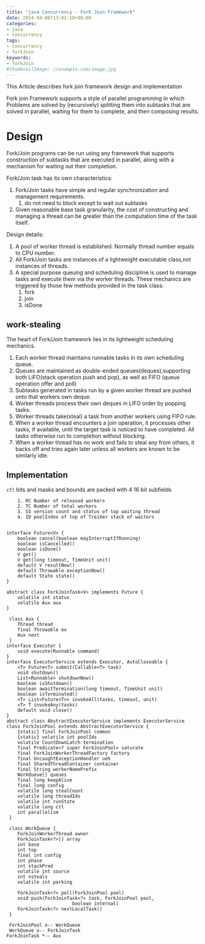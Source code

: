 ```yaml
---
title: "java Concurrency - Fork Join Framework"
date: 2024-04-06T13:02:58+08:00
categories:
- java
- concurrency
tags:
- concurrency
- forkJoin
keywords:
- forkJoin
#thumbnailImage: //example.com/image.jpg
---
```

This Article describes fork join framework design and implementation
<!--more-->

Fork join Framework supports a style of parallel programming in which Problems are solved by (recursively) splitting them into subtasks that are solved in parallel, waiting for them to complete, and then composing results.

# Design


Fork/Join programs can be run using any framework that supports construction of subtasks that are executed in parallel, along with a mechanism for waiting out their completion.

Fork/Join task has its own characteristics:
1. Fork/Join tasks have simple and regular synchronization and management requirements.
   1. do not need to block except to wait out subtasks
2. Given reasonable base task granularity, the cost of constructing and managing a thread can be greater than the computation time of the task itself.

Design details:

1. A pool of worker thread is established.  Normally thread number equals to CPU number.
2. All Fork/Join tasks are instances of a lightweight executable class,not instances of threads.
3. A special purpose queuing and scheduling discipline is used to manage tasks and execute them via the worker threads. These mechanics are triggered by those few methods provided in the task class: 
   1. fork
   2. join
   3. isDone

## work-stealing
The heart of Fork/Join framework lies in its lightweight scheduling mechanics.

1. Each worker thread maintains runnable tasks in its own scheduling queue.
2. Queues are maintained as double-ended queues(deques),supporting both LIFO(stack operation push and pop), as well as FIFO (queue operation offer and poll)
3. Subtasks generated in tasks run by a given worker thread are pushed onto that workers own deque.
4. Worker threads process their own deques in LIFO order by popping tasks.
5. Worker threads take(steal) a task from another workers using FIFO rule.
6. When a worker thread encounters a join operation, it processes other tasks, if available, until the target task is noticed to have completed. All tasks otherwise run to completion without blocking.
7. When a worker thread has no work and fails to steal any from others, it backs off and tries again later unless all workers are known to be similarly idle.


## Implementation

`ctl` bits and masks and bounds are packed with 4 16 bit subfields
```
    1. RC Number of released workers
    2. TC Number of total workers
    3. SS version count and status of top waiting thread
    4. ID poolIndex of top of Treiber stack of waiters
```
```plantuml

interface Future<V> {
    boolean cancel(boolean mayInterruptIfRunning)
    boolean isCancelled()
    boolean isDone()
    V get() 
    V get(long timeout, TimeUnit unit)
    default V resultNow() 
    default Throwable exceptionNow()
    default State state()
}

abstract class ForkJoinTask<V> implements Future {
    volatile int status
    volatile Aux aux
}

 class Aux {
    Thread thread
    final Throwable ex
    Aux next
 }
interface Executor {
    void execute(Runnable command)
}
interface ExecutorService extends Executor, AutoCloseable {
    <T> Future<T> submit(Callable<T> task)
    void shutdown()
    List<Runnable> shutdownNow()
    boolean isShutdown()
    boolean awaitTermination(long timeout, TimeUnit unit)
    boolean isTerminated()
    <T> List<Future<T>> invokeAll(tasks, timeout, unit)
    <T> T invokeAny(tasks)
    default void close()
}
abstract class AbstractExecutorService implements ExecutorService
class ForkJoinPool extends AbstractExecutorService {
    {static} final ForkJoinPool common
    {static} volatile int poolIds
    volatile CountDownLatch termination
    final Predicate<? super ForkJoinPool> saturate
    final ForkJoinWorkerThreadFactory factory
    final UncaughtExceptionHandler ueh
    final SharedThreadContainer container
    final String workerNamePrefix
    WorkQueue[] queues                
    final long keepAlive                
    final long config        
    volatile long stealCount       
    volatile long threadIds
    volatile int runState
    volatile long ctl
    int parallelism
 }

 class WorkQueue {
    ForkJoinWorkerThread owner
    ForkJoinTask<?>[] array
    int base
    int top 
    final int config
    int phase
    int stackPred
    volatile int source
    int nsteals
    volatile int parking

    ForkJoinTask<?> poll(ForkJoinPool pool)
    void push(ForkJoinTask<?> task, ForkJoinPool pool,
                        boolean internal)
    ForkJoinTask<?> nextLocalTask()
 }

 ForkJoinPool o-- WorkQueue
 WorkQueue o-- ForkJoinTask
ForkJoinTask *-- Aux
```